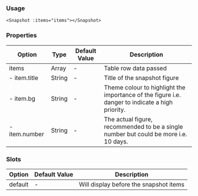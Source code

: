 ### Usage

```
<Snapshot :items="items"></Snapshot>
```

### Properties

| Option | Type | Default Value | Description |
| ------ | ---- | ------------- | ----------- |
| items  | Array | - | Table row data passed |
|  - item.title | String | - | Title of the snapshot figure |
|  - item.bg | String | - | Theme colour to highlight the importance of the figure i.e. danger to indicate a high priority. |
|  - item.number | String | - | The actual figure, recommended to be a single number but could be more i.e. 10 days.


### Slots

| Option | Default Value | Description |
| ------ | ------------- | ----------- |
| default | - | Will display before the snapshot items |